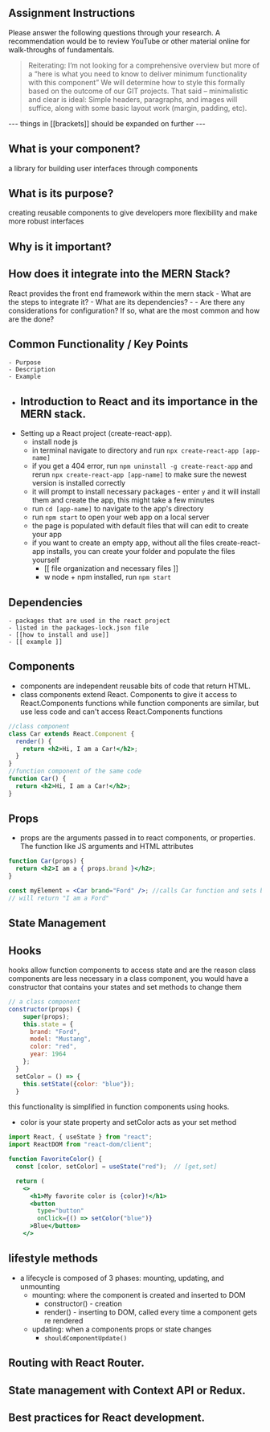 ## Assignment Instructions
Please answer the following questions through your research. A recommendation would be to review
YouTube or other material online for walk-throughs of fundamentals.
>  Reiterating: I’m not looking for a comprehensive overview but more of a “here is what you need to know to deliver minimum functionality with this component”
>  We will determine how to style this formally based on the outcome of our GIT projects. That said – minimalistic and clear is ideal: Simple headers, paragraphs, and images will suffice, along with some basic layout work (margin, padding, etc).


 --- things in [[brackets]] should be expanded on further ---
## What is your component? 
a library for building user interfaces through components
## What is its purpose?
 creating reusable components to give developers more flexibility and make more robust interfaces
## Why is it important?
## How does it integrate into the MERN Stack?
React provides the front end framework within the mern stack
    - What are the steps to integrate it?
    - What are its dependencies?
         - 
    - Are there any considerations for configuration? If so, what are the most common and how
        are the done?
## Common Functionality / Key Points
    - Purpose
    - Description
    - Example
- Introduction to React and its importance in the MERN stack.
    - 
- Setting up a React project (create-react-app).
    - install node js <link>
    - in terminal navigate to directory and run ` npx create-react-app [app-name] `
    - if you get a 404 error, run `npm uninstall -g create-react-app` and rerun ` npx create-react-app [app-name] ` to make sure the newest version is installed correctly
    - it will prompt to install necessary packages - enter `y` and it will install them and create the app, this might take a few minutes
    - run `cd [app-name]` to navigate to the app's directory
    - run `npm start` to open your web app on a local server
    - the page is populated with default files that will can edit to create your app
    - if you want to create an empty app, without all the files create-react-app installs, you can create your folder and populate the files yourself
        - [[ file organization and necessary files ]]
        -  w node + npm installed, run `npm start`
## Dependencies
    - packages that are used in the react project
    - listed in the packages-lock.json file
    - [[how to install and use]]
    - [[ example ]]
## Components
-  components are independent reusable bits of code that return HTML.
-  class components extend React. Components to give it access to React.Components functions while function components are similar, but use less code and can't access React.Components functions 
```jsx
//class component
class Car extends React.Component {
  render() {
    return <h2>Hi, I am a Car!</h2>;
  }
}
//function component of the same code
function Car() {
  return <h2>Hi, I am a Car!</h2>;
}

```
## Props
- props are the arguments passed in to react components, or properties. The function like JS arguments and HTML attributes
```jsx
function Car(props) { 
  return <h2>I am a { props.brand }</h2>; 
}

const myElement = <Car brand="Ford" />; //calls Car function and sets brand value to Ford
// will return "I am a Ford"
```
## State Management
## Hooks
hooks allow function components to access state and are the reason class components are less necessary 
in a class component, you would have a constructor that contains your states and set methods to change them 
``` jsx
// a class component
constructor(props) {
    super(props);
    this.state = {
      brand: "Ford",
      model: "Mustang",
      color: "red",
      year: 1964
    };
  }
  setColor = () => {
    this.setState({color: "blue"});
  }

```

this functionality is simplified in function components using hooks. 
 - color is your state property and setColor acts as your set method
```jsx
import React, { useState } from "react";
import ReactDOM from "react-dom/client";

function FavoriteColor() {
  const [color, setColor] = useState("red");  // [get,set] 

  return (
    <>
      <h1>My favorite color is {color}!</h1>
      <button
        type="button"
        onClick={() => setColor("blue")} 
      >Blue</button>
    </>
```
##  lifestyle methods
-  a lifecycle is composed of 3 phases: mounting, updating, and unmounting
	- mounting: where the component is created and inserted to DOM
		- constructor() - creation
		- render() - inserting to DOM, called every time a component gets re rendered
	- updating: when a components props or state changes
		- `shouldComponentUpdate()` 

## Routing with React Router.
## State management with Context API or Redux.
## Best practices for React development.
